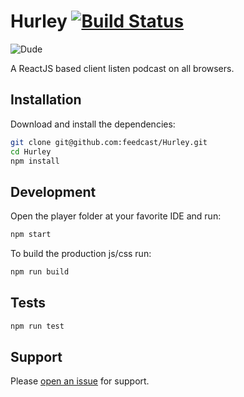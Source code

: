 # Hurley [![Build Status](https://travis-ci.org/feedcast/hurley.svg?branch=master)](https://travis-ci.org/feedcast/hurley)

![Dude](http://i.imgur.com/mmDOAgm.jpg)

A ReactJS based client listen podcast on all browsers.

## Installation

Download and install the dependencies:

```sh
git clone git@github.com:feedcast/Hurley.git
cd Hurley
npm install
```

## Development

Open the player folder at your favorite IDE and run:

```sh
npm start
```

To build the production js/css run:

```sh
npm run build
```

## Tests

```sh
npm run test
```

## Support

Please [open an issue](https://github.com/feedcast/Hurley/issues/new) for support.
